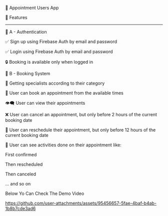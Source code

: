 📱 Appointment Users App


🚀 Features
_______________


🔐 A - Authentication

✅ Sign up using Firebase Auth by email and password

✅ Login using Firebase Auth by email and password

🔒 Booking is available only when logged in

📅 B - Booking System

📂 Getting specialists according to their category

📆 User can book an appointment from the available times

👁️‍🗨️ User can view their appointments

❌ User can cancel an appointment, but only before 2 hours of the current booking date

🔄 User can reschedule their appointment, but only before 12 hours of the current booking date

🧾 User can see activities done on their appointment like:

First confirmed

Then rescheduled

Then canceled

... and so on

Below Yo Can Check The Demo Video



https://github.com/user-attachments/assets/95456657-5fae-4baf-b4ab-1b8b7cde3ad6


